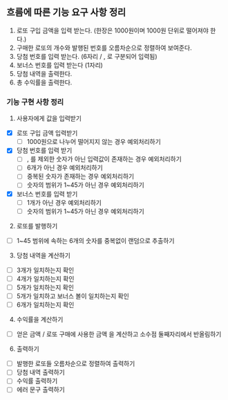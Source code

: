 ## 흐름에 따른 기능 요구 사항 정리
1. 로또 구입 금액을 입력 받는다. (한장은 1000원이며 1000원 단위로 떨어져야 한다.)
2. 구매한 로또의 개수와 발행된 번호를 오름차순으로 정렬하여 보여준다.
3. 당첨 번호를 입력 받는다. (6자리 / , 로 구분되어 입력됨)
4. 보너스 번호를 입력 받는다 (1자리)
5. 당첨 내역을 출력한다.
6. 총 수익률을 출력한다.

### 기능 구현 사항 정리

1. 사용자에게 값을 입력받기
- [x] 로또 구입 금액 입력받기
  - [ ] 1000원으로 나누어 떨어지지 않는 경우 예외처리하기
- [x] 당첨 번호를 입력 받기
  - [ ] , 를 제외한 숫자가 아닌 입력값이 존재하는 경우 예외처리하기
  - [ ] 6개가 아닌 경우 예외처리하기
  - [ ] 중복된 숫자가 존재하는 경우 예외처리하기
  - [ ] 숫자의 범위가 1~45가 아닌 경우 예외처리하기
- [x] 보너스 번호를 입력 받기
  - [ ] 1개가 아닌 경우 예외처리하기
  - [ ] 숫자의 범위가 1~45가 아닌 경우 예외처리하기

2. 로또를 발행하기
- [ ] 1~45 범위에 속하는 6개의 숫자를 중복없이 랜덤으로 추출하기

3. 당첨 내역을 계산하기
- [ ] 3개가 일치하는지 확인
- [ ] 4개가 일치하는지 확인
- [ ] 5개가 일치하는지 확인
- [ ] 5개가 일치하고 보너스 볼이 일치하는지 확인
- [ ] 6개가 일치하는지 확인

4. 수익률을 계산하기
- [ ] 얻은 금액 / 로또 구매에 사용한 금액 을 계산하고 소수점 둘째자리에서 반올림하기

6. 출력하기
- [ ] 발행한 로또들 오름차순으로 정렬하여 출력하기
- [ ] 당첨 내역 출력하기
- [ ] 수익률 출력하기
- [ ] 에러 문구 출력하기